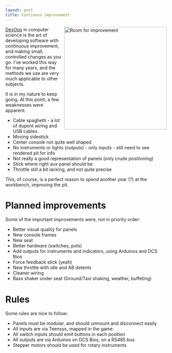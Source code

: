 ```yaml
---
layout: post
title: Continous improvement
---
```

<a href="/viperpit/images/early_spaghetti2.jpg" border="0"><img align="right" width="320" src="/viperpit/images/early_spaghetti2.jpg" alt="Room for improvement" /></a>

[DevOps](https://en.wikipedia.org/wiki/DevOps) in computer science is the art of developing software with continuous improvement, and making small, controlled changes as you go. I've worked this way for many years, and the methods we use are very much applicable to other subjects.

It is in my nature to keep going. At this point, a few weaknesses were apparent:

* Cable spaghetti - a lot of dupont wiring and USB cables.
* Moving sidestick
* Center console not quite well shaped
* No instruments or lights (outputs) - only inputs - still need to see rendered pit for info
* Not really a good representation of panels (only crude positioning)
* Stick where right aux panel should be
* Throttle still a bit lacking, and not quite precise

This, of course, is a perfect reason to spend another year (?) at the workbench, improving the pit.

# Planned improvements

Some of the important improvements were, not in priority order:

* Better visual quality for panels
* New console frames
* New seat
* Better hardware (switches, pots)
* Add outputs for instruments and indicators, using Arduinos and DCS Bios
* Force feedback stick (yeah)
* New throttle with idle and AB detents
* Cleaner wiring
* Bass shaker under seat (Ground/Taxi shaking, weather, buffeting)

# Rules

Some rules are nice to follow:

* Panels must be modular, and should unmount and disconnect easily
* All inputs are via Teensys, mapped in the game.
* All switch inputs should emit buttons in each position
* All outputs are via Arduinos on DCS Bios, on a RS485 bus
* Stepper motors should be used for rotary instruments
